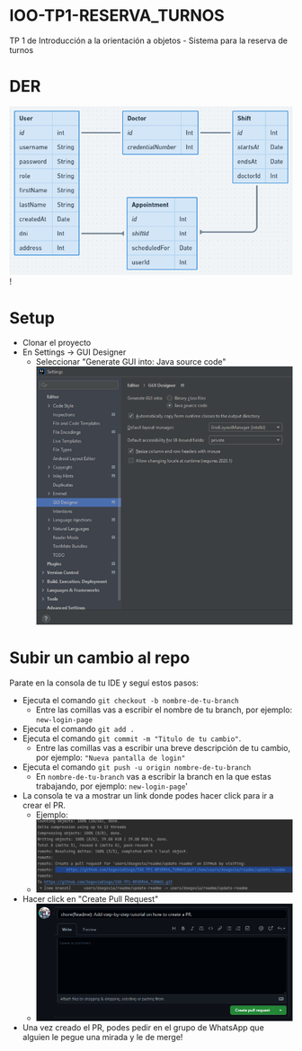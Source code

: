 # IOO-TP1-RESERVA_TURNOS
TP 1 de Introducción a la orientación a objetos - Sistema para la reserva de turnos

# DER
![Project DER](static/der.png)!

# Setup

* Clonar el proyecto
* En Settings -> GUI Designer
  * Seleccionar "Generate GUI into: Java source code"
  ![Project Settings](static/project-settings.png)

# Subir un cambio al repo
Parate en la consola de tu IDE y seguí estos pasos:
* Ejecuta el comando `git checkout -b nombre-de-tu-branch`
  * Entre las comillas vas a escribir el nombre de tu branch, por ejemplo: `new-login-page`
* Ejecuta el comando `git add .`
* Ejecuta el comando `git commit -m "Titulo de tu cambio"`.
  * Entre las comillas vas a escribir una breve descripción de tu cambio, por ejemplo: `"Nueva pantalla de login"`
* Ejecuta el comando `git push -u origin nombre-de-tu-branch`
  * En `nombre-de-tu-branch` vas a escribir la branch en la que estas trabajando, por ejemplo: `new-login-page`'
* La consola te va a mostrar un link donde podes hacer click para ir a crear el PR.
  * Ejemplo:
  * ![PR Link](static/pr-link.png)
* Hacer click en "Create Pull Request"
  * ![Create pull request](static/create-pull-request.png)
* Una vez creado el PR, podes pedir en el grupo de WhatsApp que alguien le pegue una mirada y le de merge!